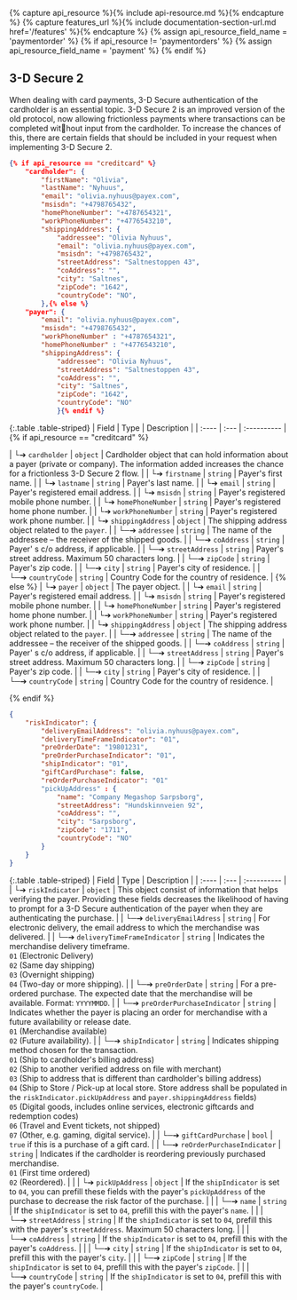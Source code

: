{% capture api_resource %}{% include api-resource.md %}{% endcapture %}
{% capture features_url %}{% include documentation-section-url.md href='/features' %}{% endcapture %}
{% assign api_resource_field_name = 'paymentorder' %}
{% if api_resource != 'paymentorders' %}
    {% assign api_resource_field_name = 'payment' %}
{% endif %}

## 3-D Secure 2

When dealing with card payments, 3-D Secure authentication of the cardholder is
an essential topic. 3-D Secure 2 is an improved version of the old protocol, now
allowing frictionless payments where transactions can be completed without
input from the cardholder. To increase the chances of this, there are certain
fields that should be included in your request when implementing 3-D Secure 2.

```json
{% if api_resource == "creditcard" %}
    "cardholder": {
        "firstName": "Olivia",
        "lastName": "Nyhuus",
        "email": "olivia.nyhuus@payex.com",
        "msisdn": "+4798765432",
        "homePhoneNumber": "+4787654321",
        "workPhoneNumber": "+4776543210",
        "shippingAddress": {
            "addressee": "Olivia Nyhuus",
            "email": "olivia.nyhuus@payex.com",
            "msisdn": "+4798765432",
            "streetAddress": "Saltnestoppen 43",
            "coAddress": "",
            "city": "Saltnes",
            "zipCode": "1642",
            "countryCode": "NO",
        },{% else %}
    "payer": {
        "email": "olivia.nyhuus@payex.com",
        "msisdn": "+4798765432",
        "workPhoneNumber" : "+4787654321",
        "homePhoneNumber" : "+4776543210",
        "shippingAddress": {
            "addressee": "Olivia Nyhuus",
            "streetAddress": "Saltnestoppen 43",
            "coAddress": "",
            "city": "Saltnes",
            "zipCode": "1642",
            "countryCode": "NO"
            }{% endif %}
```

{:.table .table-striped}
| Field | Type | Description |
| :---- | :--- | :---------- |{% if api_resource == "creditcard" %}

| └➔&nbsp;`cardholder`                  | `object` | Cardholder object that can hold information about a payer (private or company). The information added increases the chance for a frictionless 3-D Secure 2 flow.                                                                                    |
| └➔&nbsp;`firstname`                   | `string` | Payer's first name.                 |
| └➔&nbsp;`lastname`                    | `string` | Payer's last name.                    |
| └➔&nbsp;`email`                       | `string` | Payer's registered email address.                                                  |
| └➔&nbsp;`msisdn`  | `string` | Payer's registered mobile phone number.                                                  |
| └➔&nbsp;`homePhoneNumber`             | `string` | Payer's registered home phone number.                                                               |
| └➔&nbsp;`workPhoneNumber`             | `string` | Payer's registered work phone number.                                                                 |
| └➔&nbsp;`shippingAddress`             | `object` | The shipping address object related to the `payer`.                                                         |
| └─➔&nbsp;`addressee`                  | `string` | The name of the addressee – the receiver of the shipped goods.                                                      |
| └─➔&nbsp;`coAddress`                  | `string` | Payer' s c/o address, if applicable.                                                          |
| └─➔&nbsp;`streetAddress`              | `string` | Payer's street address. Maximum 50 characters long.                                                                         |
| └─➔&nbsp;`zipCode`                    | `string` | Payer's zip code.                                           |
| └─➔&nbsp;`city`                       | `string` | Payer's city of residence.                                                                            |
| └─➔&nbsp;`countryCode`                | `string` | Country Code for the country of residence.                                                                      | {% else %}
| └➔&nbsp;`payer`                       | `object` | The payer object.        |
| └➔&nbsp;`email`                       | `string` | Payer's registered email address.                                                  |
| └➔&nbsp;`msisdn`  | `string` | Payer's registered mobile phone number.                                                  |
| └➔&nbsp;`homePhoneNumber`             | `string` | Payer's registered home phone number.                                                               |
| └➔&nbsp;`workPhoneNumber`             | `string` | Payer's registered work phone number.                                                                 |
| └➔&nbsp;`shippingAddress`             | `object` | The shipping address object related to the `payer`.                                                         |
| └─➔&nbsp;`addressee`                  | `string` | The name of the addressee – the receiver of the shipped goods.                                                      |
| └─➔&nbsp;`coAddress`                  | `string` | Payer' s c/o address, if applicable.                                                          |
| └─➔&nbsp;`streetAddress`              | `string` | Payer's street address. Maximum 50 characters long.                                                                         |
| └─➔&nbsp;`zipCode`                    | `string` | Payer's zip code.                                           |
| └─➔&nbsp;`city`                       | `string` | Payer's city of residence.                                                                            |
| └─➔&nbsp;`countryCode`                | `string` | Country Code for the country of residence.                                                                      |

{% endif %}

```json
{
    "riskIndicator": {
        "deliveryEmailAddress": "olivia.nyhuus@payex.com",
        "deliveryTimeFrameIndicator": "01",
        "preOrderDate": "19801231",
        "preOrderPurchaseIndicator": "01",
        "shipIndicator": "01",
        "giftCardPurchase": false,
        "reOrderPurchaseIndicator": "01"
        "pickUpAddress" : {
            "name": "Company Megashop Sarpsborg",
            "streetAddress": "Hundskinnveien 92",
            "coAddress": "",
            "city": "Sarpsborg",
            "zipCode": "1711",
            "countryCode": "NO"
        }
    }
}
```

{:.table .table-striped}
| Field | Type | Description |
| :---- | :--- | :---------- |
| └➔&nbsp;`riskIndicator`               | `object` | This object consist of information that helps verifying the payer. Providing these fields decreases the likelihood of having to prompt for a 3-D Secure authentication of the payer when they are authenticating the purchase.                                                                 |
| └─➔&nbsp;`deliveryEmailAdress`        | `string` | For electronic delivery, the email address to which the merchandise was delivered.                                   |
| └─➔&nbsp;`deliveryTimeFrameIndicator` | `string` | Indicates the merchandise delivery timeframe. <br>`01` (Electronic Delivery) <br>`02` (Same day shipping) <br>`03` (Overnight shipping) <br>`04` (Two-day or more shipping).                                                 |
| └─➔&nbsp;`preOrderDate`               | `string` | For a pre-ordered purchase. The expected date that the merchandise will be available. Format: `YYYYMMDD`.                  |
| └─➔&nbsp;`preOrderPurchaseIndicator`  | `string` | Indicates whether the payer is placing an order for merchandise with a future availability or release date. <br>`01` (Merchandise available) <br>`02` (Future availability).                                                  |
| └─➔&nbsp;`shipIndicator`              | `string` | Indicates shipping method chosen for the transaction. <br>`01` (Ship to cardholder's billing address) <br>`02` (Ship to another verified address on file with merchant)<br>`03` (Ship to address that is different than cardholder's billing address)<br>`04` (Ship to Store / Pick-up at local store. Store address shall be populated in the `riskIndicator.pickUpAddress` and `payer.shippingAddress` fields)<br>`05` (Digital goods, includes online services, electronic giftcards and redemption codes) <br>`06` (Travel and Event tickets, not shipped) <br>`07` (Other, e.g. gaming, digital service). |
| └─➔&nbsp;`giftCardPurchase`           | `bool`   | `true` if this is a purchase of a gift card.                                                                 |
| └─➔&nbsp;`reOrderPurchaseIndicator`   | `string` | Indicates if the cardholder is reordering previously purchased merchandise. <br>`01` (First time ordered) <br>`02` (Reordered).                                               |
|          | └➔&nbsp;`pickUpAddress`               | `object`     | If the `shipIndicator` is set to `04`, you can prefill these fields with the payer's `pickUpAddress` of the purchase to decrease the risk factor of the purchase.                                                                      |
|          | └─➔&nbsp;`name`                       | `string`     | If the `shipIndicator` is set to `04`, prefill this with the payer's `name`.                                                                           |
|          | └─➔&nbsp;`streetAddress`              | `string`     | If the `shipIndicator` is set to `04`, prefill this with the payer's `streetAddress`. Maximum 50 characters long.                                                        |
|          | └─➔&nbsp;`coAddress`                  | `string`     | If the `shipIndicator` is set to `04`, prefill this with the payer's `coAddress`.                                                     |
|          | └─➔&nbsp;`city`                       | `string`     | If the `shipIndicator` is set to `04`, prefill this with the payer's `city`.                                                                           |
|          | └─➔&nbsp;`zipCode`                    | `string`     | If the `shipIndicator` is set to `04`, prefill this with the payer's `zipCode`.                                                                               |
|          | └─➔&nbsp;`countryCode`                | `string`     | If the `shipIndicator` is set to `04`, prefill this with the payer's `countryCode`.                                                  |
